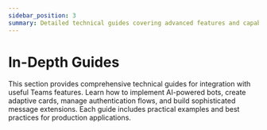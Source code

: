 ```yaml
---
sidebar_position: 3
summary: Detailed technical guides covering advanced features and capabilities of Teams AI Library in Python, including AI integration, adaptive cards, dialogs, authentication, and message extensions.
---
```


# In-Depth Guides

This section provides comprehensive technical guides for integration with useful Teams features. Learn how to implement AI-powered bots, create adaptive cards, manage authentication flows, and build sophisticated message extensions. Each guide includes practical examples and best practices for production applications.
